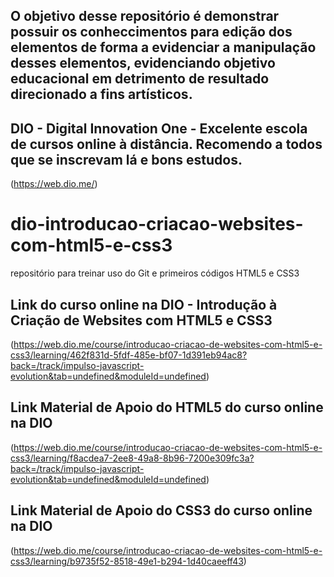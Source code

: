 ## O objetivo desse repositório é demonstrar possuir os conheccimentos para edição dos elementos de forma a evidenciar a manipulação desses elementos, evidenciando objetivo educacional em detrimento de resultado direcionado a fins artísticos.


## DIO - Digital Innovation One - Excelente escola de cursos online à distância. Recomendo a todos que se inscrevam lá e bons estudos.
(https://web.dio.me/)



# dio-introducao-criacao-websites-com-html5-e-css3
repositório para treinar uso do Git e primeiros códigos HTML5 e CSS3


## Link do curso online na DIO - Introdução à Criação de Websites com HTML5 e CSS3
(https://web.dio.me/course/introducao-criacao-de-websites-com-html5-e-css3/learning/462f831d-5fdf-485e-bf07-1d391eb94ac8?back=/track/impulso-javascript-evolution&tab=undefined&moduleId=undefined)




## Link Material de Apoio do HTML5 do curso online na DIO
(https://web.dio.me/course/introducao-criacao-de-websites-com-html5-e-css3/learning/f8acdea7-2ee8-49a8-8b96-7200e309fc3a?back=/track/impulso-javascript-evolution&tab=undefined&moduleId=undefined)


## Link Material de Apoio do CSS3 do curso online na DIO
(https://web.dio.me/course/introducao-criacao-de-websites-com-html5-e-css3/learning/b9735f52-8518-49e1-b294-1d40caeeff43)


